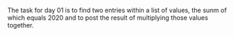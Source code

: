 The task for day 01 is to find two entries within a list of values, the sunm of which equals 2020 and to post the result of multiplying those values together.